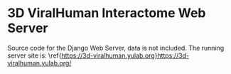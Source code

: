 # 3D ViralHuman Interactome Web Server
Source code for the Django Web Server, data is not included. The running server site is: \ref{https://3d-viralhuman.yulab.org}https://3d-viralhuman.yulab.org/


